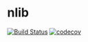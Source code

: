 # nlib

[![Build Status](https://travis-ci.org/nlibjs/nlibjs.svg?branch=master)](https://travis-ci.org/nlibjs/nlibjs)
[![codecov](https://codecov.io/gh/nlibjs/nlibjs/branch/master/graph/badge.svg)](https://codecov.io/gh/nlibjs/nlibjs)

